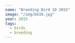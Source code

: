 ```yaml
---
name: "Breeding Bird 10 2015"
image: "/img/bb10.jpg"
year: 2015
tags:
  - birds
  - breeding
---
```


